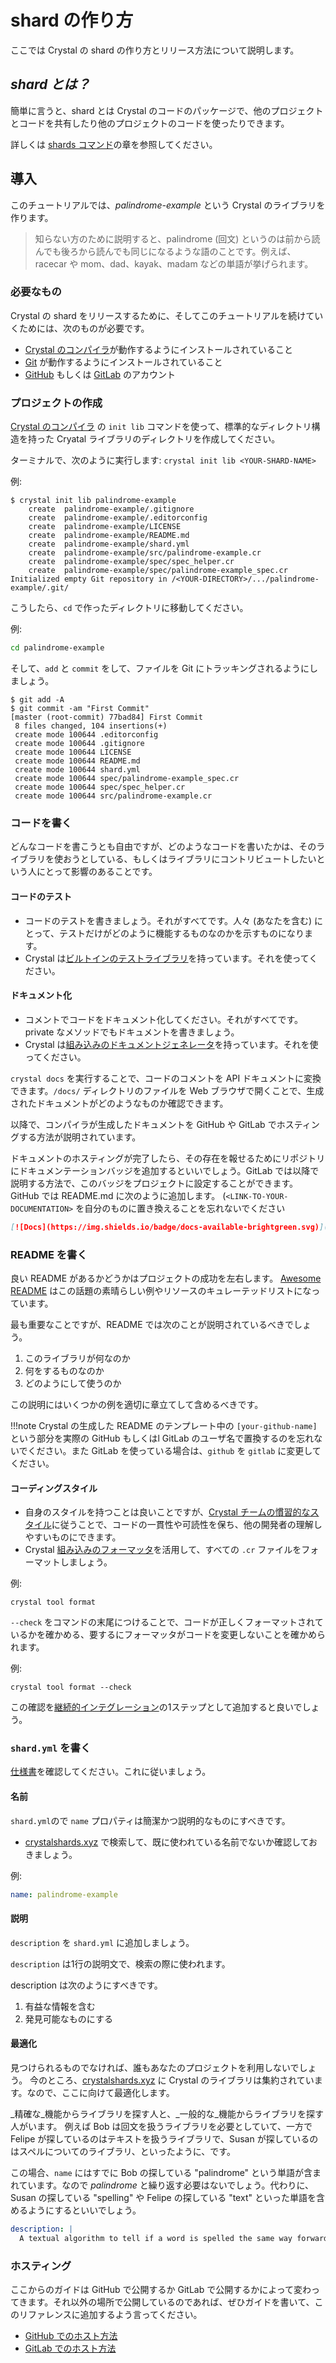# shard の作り方

ここでは Crystal の shard の作り方とリリース方法について説明します。

## _shard とは？_

簡単に言うと、shard とは Crystal のコードのパッケージで、他のプロジェクトとコードを共有したり他のプロジェクトのコードを使ったりできます。

詳しくは [shards コマンド](../the_shards_command/README.md)の章を参照してください。

## 導入

このチュートリアルでは、_palindrome-example_ という Crystal のライブラリを作ります。

> 知らない方のために説明すると、palindrome (回文) というのは前から読んでも後ろから読んでも同じになるような語のことです。例えば、 racecar や mom、dad、kayak、madam などの単語が挙げられます。

### 必要なもの

Crystal の shard をリリースするために、そしてこのチュートリアルを続けていくためには、次のものが必要です。

* [Crystal のコンパイラ](../using_the_compiler/README.md)が動作するようにインストールされていること
* [Git](https://git-scm.com) が動作するようにインストールされていること
* [GitHub](https://github.com) もしくは [GitLab](https://gitlab.com/) のアカウント

### プロジェクトの作成

[Crystal のコンパイラ](../using_the_compiler/README.md) の `init lib` コマンドを使って、標準的なディレクトリ構造を持った Cryatal ライブラリのディレクトリを作成してください。

ターミナルで、次のように実行します: `crystal init lib <YOUR-SHARD-NAME>`

例:

```console
$ crystal init lib palindrome-example
    create  palindrome-example/.gitignore
    create  palindrome-example/.editorconfig
    create  palindrome-example/LICENSE
    create  palindrome-example/README.md
    create  palindrome-example/shard.yml
    create  palindrome-example/src/palindrome-example.cr
    create  palindrome-example/spec/spec_helper.cr
    create  palindrome-example/spec/palindrome-example_spec.cr
Initialized empty Git repository in /<YOUR-DIRECTORY>/.../palindrome-example/.git/
```

こうしたら、`cd` で作ったディレクトリに移動してください。

例:

```bash
cd palindrome-example
```

そして、`add` と `commit` をして、ファイルを Git にトラッキングされるようにしましょう。

```console
$ git add -A
$ git commit -am "First Commit"
[master (root-commit) 77bad84] First Commit
 8 files changed, 104 insertions(+)
 create mode 100644 .editorconfig
 create mode 100644 .gitignore
 create mode 100644 LICENSE
 create mode 100644 README.md
 create mode 100644 shard.yml
 create mode 100644 spec/palindrome-example_spec.cr
 create mode 100644 spec/spec_helper.cr
 create mode 100644 src/palindrome-example.cr
```

### コードを書く

どんなコードを書こうとも自由ですが、どのようなコードを書いたかは、そのライブラリを使おうとしている、もしくはライブラリにコントリビュートしたいという人にとって影響のあることです。

#### コードのテスト

- コードのテストを書きましょう。それがすべてです。人々 (あなたを含む) にとって、テストだけがどのように機能するものなのかを示すものになります。
- Crystal は[ビルトインのテストライブラリ](https://crystal-lang.org/api/latest/Spec.html)を持っています。それを使ってください。

#### ドキュメント化

- コメントでコードをドキュメント化してください。それがすべてです。private なメソッドでもドキュメントを書きましょう。
- Crystal は[組み込みのドキュメントジェネレータ](../syntax_and_semantics/documenting_code.md)を持っています。それを使ってください。

`crystal docs` を実行することで、コードのコメントを API ドキュメントに変換できます。`/docs/` ディレクトリのファイルを Web ブラウザで開くことで、生成されたドキュメントがどのようなものか確認できます。

以降で、コンパイラが生成したドキュメントを GitHub や GitLab でホスティングする方法が説明されています。

ドキュメントのホスティングが完了したら、その存在を報せるためにリポジトリにドキュメンテーションバッジを追加するといいでしょう。GitLab では以降で説明する方法で、このバッジをプロジェクトに設定することができます。GitHub では README.md に次のように追加します。
(`<LINK-TO-YOUR-DOCUMENTATION>` を自分のものに置き換えることを忘れないでください

```markdown
[![Docs](https://img.shields.io/badge/docs-available-brightgreen.svg)](<LINK-TO-YOUR-DOCUMENTATION>)
```

### README を書く

良い README があるかどうかはプロジェクトの成功を左右します。
[Awesome README](https://github.com/matiassingers/awesome-readme) はこの話題の素晴らしい例やリソースのキュレーテッドリストになっています。

最も重要なことですが、README では次のことが説明されているべきでしょう。

1. このライブラリが何なのか
2. 何をするものなのか
3. どのようにして使うのか

この説明にはいくつかの例を適切に章立てして含めるべきです。

!!!note
Crystal の生成した README のテンプレート中の `[your-github-name]` という部分を実際の GitHub もしくはl GitLab のユーザ名で置換するのを忘れないでください。また GitLab を使っている場合は、`github` を `gitlab` に変更してください。

#### コーディングスタイル

- 自身のスタイルを持つことは良いことですが、[Crystal チームの慣習的なスタイル](../conventions/coding_style.md)に従うことで、コードの一貫性や可読性を保ち、他の開発者の理解しやすいものにできます。
- Crystal [組み込みのフォーマッタ](../syntax_and_semantics/documenting_code.md)を活用して、すべての `.cr` ファイルをフォーマットしましょう。

例:

```
crystal tool format
```

`--check` をコマンドの末尾につけることで、コードが正しくフォーマットされているかを確かめる、要するにフォーマッタがコードを変更しないことを確かめられます。

例:

```
crystal tool format --check
```

この確認を[継続的インテグレーション](ci/README.md)の1ステップとして追加すると良いでしょう。

### `shard.yml` を書く

[仕様書](https://github.com/crystal-lang/shards/blob/master/docs/shard.yml.adoc)を確認してください。これに従いましょう。

#### 名前

`shard.yml`ので `name` プロパティは簡潔かつ説明的なものにすべきです。

- [crystalshards.xyz](https://crystalshards.xyz/) で検索して、既に使われている名前でないか確認しておきましょう。

例:

```yaml
name: palindrome-example
```

#### 説明

`description` を `shard.yml` に追加しましょう。

`description` は1行の説明文で、検索の際に使われます。

description は次のようにすべきです。

1. 有益な情報を含む
2. 発見可能なものにする

#### 最適化

見つけられるものでなければ、誰もあなたのプロジェクトを利用しないでしょう。
今のところ、[crystalshards.xyz](https://crystalshards.xyz/) に Crystal のライブラリは集約されています。なので、ここに向けて最適化します。

_精確な_機能からライブラリを探す人と、_一般的な_機能からライブラリを探す人がいます。
例えば Bob は回文を扱うライブラリを必要としていて、一方で Felipe が探しているのはテキストを扱うライブラリで、Susan が探しているのはスペルについてのライブラリ、といったように、です。

この場合、`name` にはすでに Bob の探している "palindrome" という単語が含まれています。なので _palindrome_ と繰り返す必要はないでしょう。代わりに、Susan の探している "spelling" や Felipe の探している "text" といった単語を含めるようにするといいでしょう。

```yaml
description: |
  A textual algorithm to tell if a word is spelled the same way forwards as it is backwards.
```

### ホスティング

ここからのガイドは GitHub で公開するか GitLab で公開するかによって変わってきます。それ以外の場所で公開しているのであれば、ぜひガイドを書いて、このリファレンスに追加するよう言ってください。

* [GitHub でのホスト方法](./hosting/github.md)
* [GitLab でのホスト方法](./hosting/gitlab.md)
